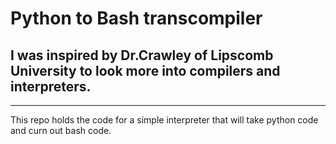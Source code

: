 # Python to Bash transcompiler
## I was inspired by Dr.Crawley of Lipscomb University to look more into compilers and interpreters.
___
This repo holds the code for a simple interpreter that will take python code and curn out bash code.
